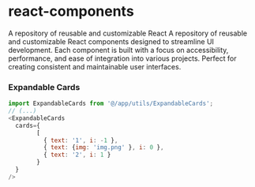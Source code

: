 # react-components
A repository of reusable and customizable React A repository of reusable and customizable React components designed to streamline UI development. Each component is built with a focus on accessibility, performance, and ease of integration into various projects. Perfect for creating consistent and maintainable user interfaces.


### Expandable Cards
```js
import ExpandableCards from '@/app/utils/ExpandableCards';
// (...)
<ExpandableCards
  cards={
        [
          { text: '1', i: -1 },
          { text: {img: 'img.png' }, i: 0 },
          { text: '2', i: 1 }
        }
  }
/>
```
